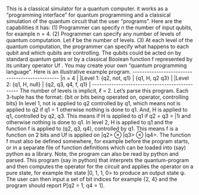 This is a classical simulator for a quantum computer. it works as a “programming interface” for quantum programming and 
a classical simulation of the quantum circuit that the user “programs”. Here are the capabilities it has:
    (1) Programmer can specify n the number of input qubits, for example n = 4.
    (2) Programmer can specify any number of levels of quantum computation. Let ℓ be the number of levels.
    (3) At each level of the quantum computation, the programmer can specify what happens to each qubit
        and which qubits are controlling. The qubits could be acted on by standard quantum gates or by a
        classical Boolean function f represented by its unitary operator Uf .
You may create your own “quantum programming language”. Here is an illustrative example program.
                          -----------------------------------------------
                          |n = 4                                        |
                          |Level 1: {q2, not, q1} | {q1, H, q2 q3}      |
                          |Level 2: {q1, H, null} | {q2, q3, q4, f, q1} |
                          -----------------------------------------------
The number of levels is implicit, ℓ = 2. Let’s parse this program. Each 3-tuple has the format:
                     {bit or bits being operated on, operator, controlling bits}
In level 1, not is applied to q2 controlled by q1, which means not is applied to q2 if q1 = 1 otherwise nothing
is done to q1. And, H is applied to q1, controlled by q2, q3. This means if H is applied to q1 if q2 = q3 = |1i
and otherwise nothing is done to q1.
In level 2, H is applied to q1 and the function f is applied to (q2, q3, q4), controlled by q1. This means f is
a function on 2 bits and Uf is applied on |q2> ⊗ |q3> ⊗ |q4>. The function f must also be defined somewhere,
for example before the program starts, or in a separate file of function definitions which can be loaded into
(say) python as a library. Note, the program can also be read by python and parsed.
This program (say in python) that interprets the quantum-program and then computes the operator for the circuit 
and applies the operator on a pure state, for example the state |0, 1, 1, 0> to produce an output state ψ. The 
user can then input a set of bit indices for example {2, 4} and the program should report P[q2 = 1, q4 = 1].
